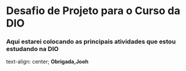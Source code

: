 # Desafio de Projeto para o Curso da DIO
### Aqui estarei colocando as principais atividades que estou estudando na DIO
text-align: center;
**Obrigada,Jooh** 
